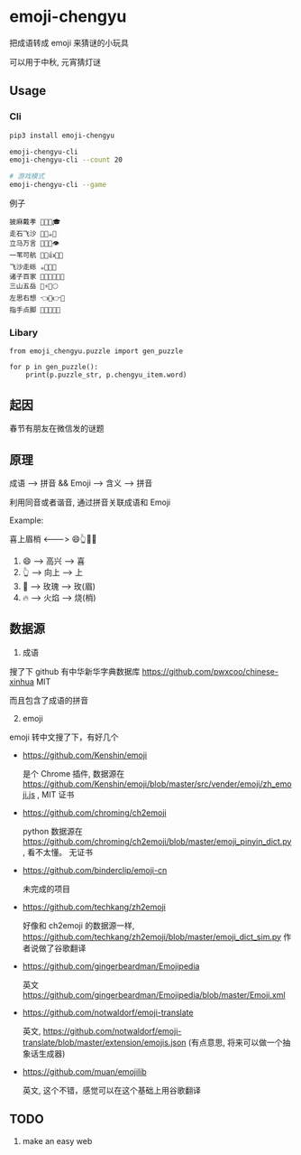 # emoji-chengyu

把成语转成 emoji 来猜谜的小玩具

可以用于中秋, 元宵猜灯谜

## Usage

### Cli
```bash
pip3 install emoji-chengyu
```

```bash
emoji-chengyu-cli
emoji-chengyu-cli --count 20

# 游戏模式
emoji-chengyu-cli --game
```

例子
```
披麻戴孝 🍺🦄🦘🎓
走石飞沙 🏃🦁☕👙
立马万言 🌰🦄🎃👁
一苇可航 🥼🍤👍👩‍🚀
飞沙走砾 ☕👙🏃🌰
诸子百家 🐷🍆🥬👩‍👩‍👦
三山五岳 🌂⚡🕺🌕
左思右想 👈🤔👉🤔
指手点脚 💅🤚👩‍💻🦶
```

### Libary

```
from emoji_chengyu.puzzle import gen_puzzle

for p in gen_puzzle():
    print(p.puzzle_str, p.chengyu_item.word)
```

## 起因

春节有朋友在微信发的谜题

## 原理

成语 --> 拼音 && Emoji --> 含义 --> 拼音

利用同音或者谐音, 通过拼音关联成语和 Emoji

Example:

喜上眉梢 <---> 😄👆🌹🔥

1. 😄 --> 高兴 --> 喜
2. 👆 --> 向上 --> 上
3. 🌹 --> 玫瑰 --> 玫(眉)
4. 🔥 --> 火焰 --> 烧(梢)


## 数据源

1. 成语

搜了下 github 有中华新华字典数据库 https://github.com/pwxcoo/chinese-xinhua MIT

而且包含了成语的拼音

2. emoji

emoji 转中文搜了下，有好几个

- https://github.com/Kenshin/emoji

    是个 Chrome 插件, 数据源在 https://github.com/Kenshin/emoji/blob/master/src/vender/emoji/zh_emoji.js , MIT 证书

- https://github.com/chroming/ch2emoji

    python 数据源在 https://github.com/chroming/ch2emoji/blob/master/emoji_pinyin_dict.py , 看不太懂。 无证书

- https://github.com/binderclip/emoji-cn

    未完成的项目

- https://github.com/techkang/zh2emoji

    好像和 ch2emoji 的数据源一样, https://github.com/techkang/zh2emoji/blob/master/emoji_dict_sim.py 作者说做了谷歌翻译

- https://github.com/gingerbeardman/Emojipedia

    英文 https://github.com/gingerbeardman/Emojipedia/blob/master/Emoji.xml

- https://github.com/notwaldorf/emoji-translate

    英文, https://github.com/notwaldorf/emoji-translate/blob/master/extension/emojis.json (有点意思, 将来可以做一个抽象话生成器)

- https://github.com/muan/emojilib

    英文, 这个不错，感觉可以在这个基础上用谷歌翻译


## TODO

1. make an easy web
